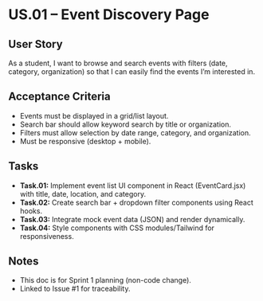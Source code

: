 # US.01 – Event Discovery Page

## User Story
As a student, I want to browse and search events with filters (date, category, organization) so that I can easily find the events I’m interested in.

## Acceptance Criteria
- Events must be displayed in a grid/list layout.
- Search bar should allow keyword search by title or organization.
- Filters must allow selection by date range, category, and organization.
- Must be responsive (desktop + mobile).

## Tasks
- **Task.01:** Implement event list UI component in React (EventCard.jsx) with title, date, location, and category.
- **Task.02:** Create search bar + dropdown filter components using React hooks.
- **Task.03:** Integrate mock event data (JSON) and render dynamically.
- **Task.04:** Style components with CSS modules/Tailwind for responsiveness.

## Notes
- This doc is for Sprint 1 planning (non-code change).
- Linked to Issue #1 for traceability.
